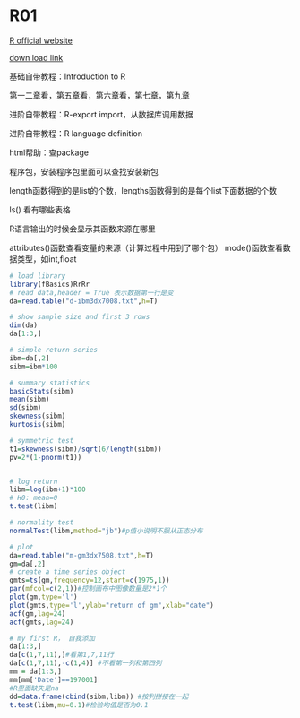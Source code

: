 # R01

[R official website](https://www.r-project.org/)

[down load link](https://cran.r-project.org/mirrors.html)

基础自带教程：Introduction to R

第一二章看，第五章看，第六章看，第七章，第九章

进阶自带教程：R-export import，从数据库调用数据

进阶自带教程：R language definition

html帮助：查package

程序包，安装程序包里面可以查找安装新包

length函数得到的是list的个数，lengths函数得到的是每个list下面数据的个数

ls() 看有哪些表格

R语言输出的时候会显示其函数来源在哪里

attributes()函数查看变量的来源（计算过程中用到了哪个包）
mode()函数查看数据类型，如int,float

```r
# load library
library(fBasics)RrRr
# read data,header = True 表示数据第一行是变
da=read.table("d-ibm3dx7008.txt",h=T)

# show sample size and first 3 rows
dim(da)
da[1:3,]

# simple return series
ibm=da[,2]
sibm=ibm*100

# summary statistics
basicStats(sibm)
mean(sibm)
sd(sibm)
skewness(sibm)
kurtosis(sibm)

# symmetric test
t1=skewness(sibm)/sqrt(6/length(sibm))
pv=2*(1-pnorm(t1))


# log return
libm=log(ibm+1)*100
# H0: mean=0
t.test(libm)

# normality test
normalTest(libm,method="jb")#p值小说明不服从正态分布

# plot
da=read.table("m-gm3dx7508.txt",h=T)
gm=da[,2]
# create a time series object
gmts=ts(gm,frequency=12,start=c(1975,1))
par(mfcol=c(2,1))#控制画布中图像数量是2*1个
plot(gm,type='l')
plot(gmts,type='l',ylab="return of gm",xlab="date")
acf(gm,lag=24)
acf(gmts,lag=24)

# my first R， 自我添加
da[1:3,]
da[c(1,7,11),]#看第1,7,11行
da[c(1,7,11),-c(1,4)] #不看第一列和第四列
mm = da[1:3,]
mm[mm['Date']==197001]
#R里面缺失是na
dd=data.frame(cbind(sibm,libm)) #按列拼接在一起
t.test(libm,mu=0.1)#检验均值是否为0.1
```
